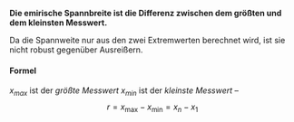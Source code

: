 **Die emirische Spannbreite ist die Differenz zwischen dem größten und dem kleinsten Messwert.**

Da die Spannweite nur aus den zwei Extremwerten berechnet wird, ist sie nicht robust gegenüber Ausreißern.

#### Formel

$x_{max}$ ist der *größte Messwert*
$x_{min}$ ist der *kleinste Messwert*
 –
$$
r = x_{\text{max}} - x_{\text{min}} = x_{n} - x_{1}
$$
